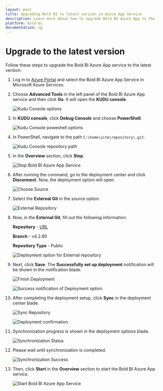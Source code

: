 ```yaml
---
layout: post
title: Upgrading Bold BI to latest version in Azure App Service
description: Learn more about how to upgrade Bold BI Azure App to the latest version using the Azure Resource Manager template.
platform: bold-bi
documentation: ug
---
```


# Upgrade to the latest version

Follow these steps to upgrade the Bold BI Azure App service to the latest version:

1. Log in to [Azure Portal](https://portal.azure.com) and select the Bold BI Azure App Service in Microsoft Azure Services.

2. Choose **Advanced Tools** in the left panel of the Bold BI Azure App service and then click **Go**. It will open the **KUDU console**.

     ![Kudu Console options](/static/assets/embedded/setup/images/kudu-console-tool.png)

3. In **KUDU console**, click **Debug Console** and choose **PowerShell**.

     ![Kudu Console poweshell options](/static/assets/embedded/setup/images/powershell-option.png)

4. In PowerShell, navigate to the path `C:\home\site\repository\.git`.

     ![Kudu Console repository path](/static/assets/embedded/setup/images/powershell-repository-path.png)

5. In the **Overview** section, click **Stop**.

    ![Stop Bold BI Azure App Service](/static/assets/embedded/setup/images/stopappservice.png)

6. After running the command, go to the deployment center and click **Disconnect**. Now, the deployment option will open.

    ![Choose Source](/static/assets/embedded/setup/images/arm-upgrade-disconnect-existing-v4-1-36.png)

7. Select the **External Git** in the source option.

    ![External Repository](/static/assets/embedded/setup/images/arm-upgrade-select-external.png)


8. Now, in the **External Git**, fill out the following information:

    **Repository** - [URL](https://github.com/boldbi/azure-arm-template.git)

    **Branch** - v4.2.69

    **Repository Type** - Public

    ![Deployment option for External repository](/static/assets/embedded/setup/images/arm-upgrade-choose-repo-and-branch-v4-2-69.png)

9. Next, click **Save**. The **Successfully set up deployment** notification will be shown in the notification blade.

    ![Finish Deployment](/static/assets/embedded/setup/images/arm-upgrade-review-and-finish-v4-2-69.png)

    ![Success notification of Deployment option](/static/assets/embedded/setup/images/setup-success.png)

10. After completing the deployment setup, click **Sync** in the deployment center blade.

    ![Sync Repository](/static/assets/embedded/setup/images/arm-upgrade-sync-v4-2-69.png)

    ![Deployment confirmation](/static/assets/embedded/setup/images/redeployment-confirmation-upgrade.png)

11. Synchronization progress is shown in the deployment options blade.

    ![Synchronization Status](/static/assets/embedded/setup/images/arm-upgrade-sync-request-status.png)

12. Please wait until synchronization is completed.

    ![Synchronization Success](/static/assets/embedded/setup/images/arm-upgrade-sync-request-success.png)

13. Then, click **Start** in the **Overview** section to start the Bold BI Azure App service.

    ![Start Bold BI Azure App Service](/static/assets/embedded/setup/images/start-app-service.png)
